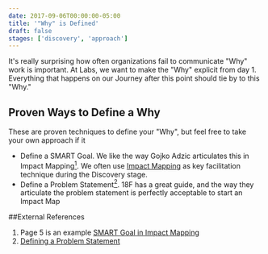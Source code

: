 ```yaml
---
date: 2017-09-06T00:00:00-05:00
title: '"Why" is Defined'
draft: false
stages: ['discovery', 'approach']
---
```


It's really surprising how often organizations fail to communicate "Why" work is important. At Labs, we want to make the "Why" explicit from day 1. Everything that happens on our Journey after this point should tie by to this "Why."

## Proven Ways to Define a Why

These are proven techniques to define your "Why", but feel free to take your own approach if it

- Define a SMART Goal. We like the way Gojko Adzic articulates this in Impact Mapping[<sup>1</sup>](#footnote-1). We often use [Impact Mapping](/routes/impact-mapping/) as key facilitation technique during the Discovery stage.
- Define a Problem Statement[<sup>2</sup>](#footnote-2). 18F has a great guide, and the way they articulate the problem statement is perfectly acceptable to start an Impact Map

##External References

1. Page 5 is an example [SMART Goal in Impact Mapping](https://www.impactmapping.org/assets/impact_mapping_20121001_sample.pdf)
2. [Defining a Problem Statement](https://lean-product-design.18f.gov/2-problem-statement/)
